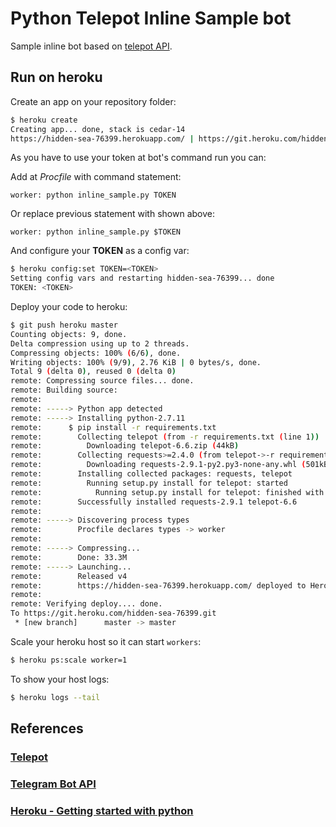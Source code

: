 Python Telepot Inline Sample bot
====

Sample inline bot based on [telepot API](https://github.com/nickoala/telepot).

Run on heroku
----
Create an app on your repository folder:

```bash
$ heroku create
Creating app... done, stack is cedar-14
https://hidden-sea-76399.herokuapp.com/ | https://git.heroku.com/hidden-sea-76399.git

```

As you have to use your token at bot's command run you can:

Add at _Procfile_ with command statement:
```
worker: python inline_sample.py TOKEN
```

Or replace previous statement with shown above:
```
worker: python inline_sample.py $TOKEN
```

And configure your **TOKEN** as a config var:

```bash
$ heroku config:set TOKEN=<TOKEN>
Setting config vars and restarting hidden-sea-76399... done
TOKEN: <TOKEN>
```

Deploy your code to heroku:

```bash
$ git push heroku master
Counting objects: 9, done.
Delta compression using up to 2 threads.
Compressing objects: 100% (6/6), done.
Writing objects: 100% (9/9), 2.76 KiB | 0 bytes/s, done.
Total 9 (delta 0), reused 0 (delta 0)
remote: Compressing source files... done.
remote: Building source:
remote:
remote: -----> Python app detected
remote: -----> Installing python-2.7.11
remote:      $ pip install -r requirements.txt
remote:        Collecting telepot (from -r requirements.txt (line 1))
remote:          Downloading telepot-6.6.zip (44kB)
remote:        Collecting requests>=2.4.0 (from telepot->-r requirements.txt (line 1))
remote:          Downloading requests-2.9.1-py2.py3-none-any.whl (501kB)
remote:        Installing collected packages: requests, telepot
remote:          Running setup.py install for telepot: started
remote:            Running setup.py install for telepot: finished with status 'done'
remote:        Successfully installed requests-2.9.1 telepot-6.6
remote:
remote: -----> Discovering process types
remote:        Procfile declares types -> worker
remote:
remote: -----> Compressing...
remote:        Done: 33.3M
remote: -----> Launching...
remote:        Released v4
remote:        https://hidden-sea-76399.herokuapp.com/ deployed to Heroku
remote:
remote: Verifying deploy.... done.
To https://git.heroku.com/hidden-sea-76399.git
 * [new branch]      master -> master
```

Scale your heroku host so it can start `workers`:

```bash
$ heroku ps:scale worker=1
```

To show your host logs:
```bash
$ heroku logs --tail
```

References
----

### [Telepot](https://github.com/nickoala/telepot/blob/master/REFERENCE.md)

### [Telegram Bot API](https://core.telegram.org/bots/api)

### [Heroku - Getting started with python](https://devcenter.heroku.com/articles/getting-started-with-python)
